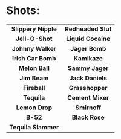 Shots:
======
|||
|:------------------:|:------------------:|
|**Slippery Nipple**|**Redheaded Slut**|
|**Jell-O-Shot**|**Liquid Cocaine**|
|**Johnny Walker**|**Jager Bomb**|
|**Irish Car Bomb**|**Kamikaze**|
|**Melon Ball**|**Sammy Jager**|
|**Jim Beam**|**Jack Daniels**|
|**Fireball**|**Grasshopper**|
|**Tequila**|**Cement Mixer**|
|**Lemon Drop**|**Smirnoff**|
|**B-52**|**Black Rose**|
|**Tequila Slammer**|
